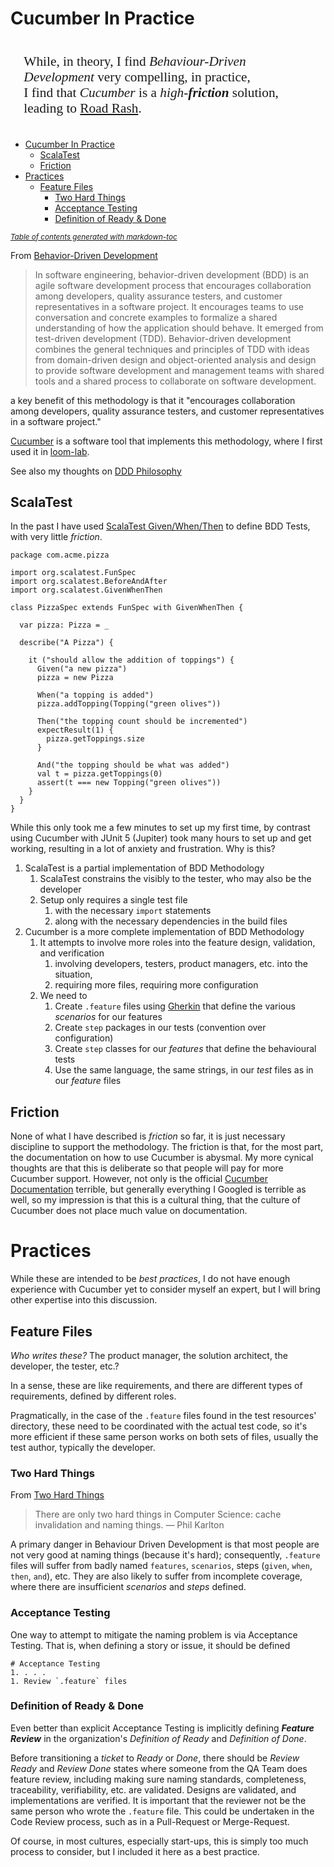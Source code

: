 # Cucumber In Practice

[Behavior-Driven Development]: https://en.wikipedia.org/wiki/Behavior-driven_development
[Cucumber]: https://en.wikipedia.org/wiki/Cucumber_(software)
[Cucumber Documentation]: https://cucumber.io/docs/cucumber
[Gherkin]: https://cucumber.io/docs/gherkin/reference
[loom-lab]: https://github.com/kolotyluk/loom-lab
[Road Rash]: https://www.merriam-webster.com/dictionary/road%20rash
[ScalaTest Given/When/Then]: https://alvinalexander.com/scala/adding-given-when-then-behavior-scalatest-bdd-tests
[Two Hard Things]: https://martinfowler.com/bliki/TwoHardThings.html

<div style="padding: 16pt;font-size: 16pt;font-family: 'Times New Roman', serif;">
While, in theory, I find <em>Behaviour-Driven Development</em> very compelling,
in practice,<br />I find that <em>Cucumber</em> is a <em>high-<strong>friction</strong></em> solution,
leading to <a href="https://www.merriam-webster.com/dictionary/road%20rash">Road Rash</a>.
</div>

- [Cucumber In Practice](#cucumber-in-practice)
  * [ScalaTest](#scalatest)
  * [Friction](#friction)
- [Practices](#practices)
  * [Feature Files](#feature-files)
    + [Two Hard Things](#two-hard-things)
    + [Acceptance Testing](#acceptance-testing)
    + [Definition of Ready & Done](#definition-of-ready---done)

<small><i><a href='http://ecotrust-canada.github.io/markdown-toc/'>Table of contents generated with markdown-toc</a></i></small>

From [Behavior-Driven Development]
> In software engineering, behavior-driven development (BDD) is an agile software development process
> that encourages collaboration among developers, quality assurance testers, and customer representatives
> in a software project. It encourages teams to use conversation and concrete examples to formalize a
> shared understanding of how the application should behave. It emerged from test-driven development (TDD).
> Behavior-driven development combines the general techniques and principles of TDD with ideas from
> domain-driven design and object-oriented analysis and design to provide software development and
> management teams with shared tools and a shared process to collaborate on software development.

a key benefit of this methodology is that it "encourages collaboration among developers, quality assurance
testers, and customer representatives in a software project." 

[Cucumber] is a software tool that implements this methodology, where I first used it in [loom-lab].

See also my thoughts on [DDD Philosophy](DDD%20Philosophy.md)

## ScalaTest

In the past I have used [ScalaTest Given/When/Then] to define BDD Tests, with very little *friction*.

    package com.acme.pizza

    import org.scalatest.FunSpec
    import org.scalatest.BeforeAndAfter
    import org.scalatest.GivenWhenThen

    class PizzaSpec extends FunSpec with GivenWhenThen {

      var pizza: Pizza = _

      describe("A Pizza") {

        it ("should allow the addition of toppings") {
          Given("a new pizza")
          pizza = new Pizza

          When("a topping is added")
          pizza.addTopping(Topping("green olives"))

          Then("the topping count should be incremented")
          expectResult(1) {
            pizza.getToppings.size
          }

          And("the topping should be what was added")
          val t = pizza.getToppings(0)
          assert(t === new Topping("green olives"))
        }
      }
    }

While this only took me a few minutes to set up my first time, by contrast using Cucumber with
JUnit 5 (Jupiter) took many hours to set up and get working, resulting in a lot of anxiety and
frustration. Why is this?

1. ScalaTest is a partial implementation of BDD Methodology
   1. ScalaTest constrains the visibly to the tester, who may also be the developer
   2. Setup only requires a single test file
      1. with the necessary `import` statements
      2. along with the necessary dependencies in the build files
2. Cucumber is a more complete implementation of BDD Methodology
   1. It attempts to involve more roles into the feature design, validation, and verification
      1. involving developers, testers, product managers, etc. into the situation,
      2. requiring more files, requiring more configuration
   2. We need to
      1. Create `.feature` files using [Gherkin] that define the various *scenarios* for our features
      2. Create `step` packages in our tests (convention over configuration)
      3. Create `step` classes for our *features* that define the behavioural tests
      4. Use the same language, the same strings, in our *test* files as in our *feature* files

## Friction

None of what I have described is *friction* so far, it is just necessary discipline to support the
methodology. The friction is that, for the most part, the documentation on how to use Cucumber is abysmal.
My more cynical thoughts are that this is deliberate so that people will pay for more Cucumber support.
However, not only is the official [Cucumber Documentation] terrible, but generally everything I
Googled is terrible as well, so my impression is that this is a cultural thing, that the culture of
Cucumber does not place much value on documentation.

# Practices

While these are intended to be *best practices*, I do not have enough experience with Cucumber yet
to consider myself an expert, but I will bring other expertise into this discussion.

## Feature Files

*Who writes these?* The product manager, the solution architect, the developer, the tester, etc.?

In a sense, these are like requirements, and there are different types of requirements, defined
by different roles.

Pragmatically, in the case of the `.feature` files found in the test resources' directory,
these need to be coordinated with the actual test code, so it's more efficient if these same
person works on both sets of files, usually the test author, typically the developer.

### Two Hard Things

From [Two Hard Things]
> There are only two hard things in Computer Science: cache invalidation and naming things.
> — Phil Karlton

A primary danger in Behaviour Driven Development is that most people are not very good at
naming things (because it's hard); consequently, `.feature` files will suffer from badly named
`features`, `scenarios`, steps (`given`, `when`, `then`, `and`), etc. They are also likely to
suffer from incomplete coverage, where there are insufficient *scenarios* and *steps* defined.

### Acceptance Testing

One way to attempt to mitigate the naming problem is via Acceptance Testing. That is, when defining
a story or issue, it should be defined

    # Acceptance Testing
    1. . . .
    1. Review `.feature` files

### Definition of Ready & Done

Even better than explicit Acceptance Testing is implicitly defining ***Feature Review*** in the
organization's *Definition of Ready* and *Definition of Done*.

Before transitioning a *ticket* to *Ready* or *Done*, there should be *Review Ready* and *Review Done*
states where someone from the QA Team does feature review, including making sure naming standards,
completeness, traceability, verifiability, etc. are validated. Designs are validated, and implementations
are verified. It is important that the reviewer not be the same person who wrote the `.feature` file.
This could be undertaken in the Code Review process, such as in a Pull-Request or Merge-Request.

Of course, in most cultures, especially start-ups, this is simply too much process to consider,
but I included it here as a best practice.
